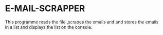 # E-MAIL-SCRAPPER
This programme reads the file ,scrapes the emails and and stores the emails in a list and displays the list on the console.

